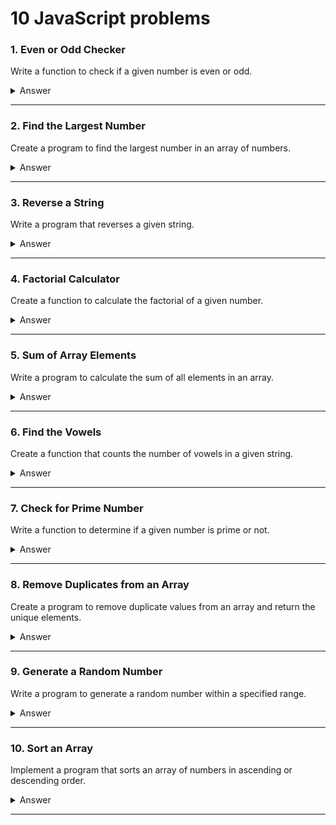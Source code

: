 # 10 JavaScript problems

### 1. **Even or Odd Checker**

Write a function to check if a given number is even or odd.

<details>
<summary>Answer</summary>

```javascript
function isEvenOrOdd(num) {
  if (num % 2 === 0) {
    console.log(`The number ${num} is even.`);
  } else {
    console.log(`The number ${num} is odd.`);
  }
}
isEvenOrOdd(81);
```

</details>

---

### 2. **Find the Largest Number**

Create a program to find the largest number in an array of numbers.

<details>
<summary>Answer</summary>

```javascript
const findLargeNumber = (arr) => {
  if (arr.length === 0) return null;
  return arr.reduce(
    (max, current) => (max >= current ? max : current),
    -Infinity
  );
};
console.log(findLargeNumber([29, 42, 15, 68])); // Output: 68
```

### Why Use -Infinity?

> -Infinity is the smallest possible value, and using it ensures that any value from the array will be larger than the initial value.
> This is a good technique for finding the largest number without needing to rely on assumptions about the range of values in the array.

```js
const findLargeNumber1 = (arr) => {
  if (arr.length === 0) return null;
  let largerNum = arr[0];
  for (let i = 0; i < arr.length; i++) {
    if (arr[i] > largerNum) {
      largerNum = arr[i];
    }
  }
  return largerNum;
};
console.log(findLargeNumber1([29, 42, 15, 68]));
console.log(findLargeNumber1([]));
```

```js
const findLargeNumber3 = (arr) => {
  return Math.max(...arr);
};
console.log(findLargeNumber3([1, 5, 7, 9]));
```

</details>

---

### 3. **Reverse a String**

Write a program that reverses a given string.

<details>
<summary>Answer</summary>

```javascript
const reverseString = (str) => str.split("").reverse().join("");
console.log(reverseString("Naga Kumar")); // Output: "ramuK agaN"
```

```js
const reverseString1 = (str) => {
  let reverseStr = "";
  for (i = str.length - 1; i >= 0; i--) {
    reverseStr += str[i];
  }
  return reverseStr;
};
console.log(reverseString1("java script"));
```

</details>

---

### 4. **Factorial Calculator**

Create a function to calculate the factorial of a given number.

<details>
<summary>Answer</summary>

```javascript
const factorial = (num) => {
  let fact = 1;
  for (let i = 1; i <= num; i++) {
    fact *= i;
  }
  return fact;
};
console.log(factorial(5)); // Output: 120
```

```js
const factorialRecursion = (num) => {
  if (num === 0) return 1;

  return num * factorialRecursion(num - 1);
};
console.log(factorialRecursion(5));
```

</details>

---

### 5. **Sum of Array Elements**

Write a program to calculate the sum of all elements in an array.

<details>
<summary>Answer</summary>

```javascript
const sumOfArrEle = (arr) => arr.reduce((sum, num) => sum + num, 0);
console.log(sumOfArrEle([1, 2, 3, 4, 5])); // Output: 15
```

</details>

---

### 6. **Find the Vowels**

Create a function that counts the number of vowels in a given string.

<details>
<summary>Answer</summary>

```javascript
const countVowels = (str) => {
  return str.split("").filter((char) => "aeiouAEIOU".includes(char)).length;
};
console.log(countVowels("Naga Kumar")); // Output: 4
```

```js
const findNumberOfVowels = (str) => {
  let Vowels = "aeiouAEIOU";
  let result = [];
  for (let char of str) {
    if (Vowels.includes(char)) {
      result.push(char);
    }
  }
  return result;
};
console.log(findNumberOfVowels("naga kumar"));
```

```js
const countVowels = (str) => {
  let count = 0;
  const vowels = "AEIOUaeiou";
  for (let i = 0; i <= str.length; i++) {
    if (vowels.includes(str[i])) {
      count++;
    }
  }
  return count;
};
console.log(countVowels("naga kumar"));
```

```js
const findVowels1 = (str) => {
  let obj = {};
  const Vowels = "aeiouAEIOU";
  for (let chat of str) {
    if (Vowels.includes(chat)) {
      obj[chat] = (obj[chat] || 0) + 1;
    }
  }
  return obj;
};

console.log(findVowels1("naga kumar"));
```

</details>

---

### 7. **Check for Prime Number**

Write a function to determine if a given number is prime or not.

<details>
<summary>Answer</summary>

```javascript
const isPrime = (num) => {
  if (num <= 1) return false;
  if (num === 2) return true;
  if (num % 2 === 0) return false;
  for (let i = 3; i <= Math.sqrt(num); i += 2) {
    if (num % i === 0) return false;
  }
  return true;
};
console.log(isPrime(96));
```

```js
findAllPrimeNum = (num) => {
  let primeNumber = [];
  for (let i = 2; i <= num; i++) {
    if (isPrime(i)) {
      primeNumber.push(i);
    }
  }
  return primeNumber;
};

console.log(findAllPrimeNum(100));
```

```js
const largePrimeNum = findAllPrimeNum(100).findLast(isPrime);
console.log(largePrimeNum);
```

</details>

---

### 8. **Remove Duplicates from an Array**

Create a program to remove duplicate values from an array and return the unique elements.

<details>
<summary>Answer</summary>

```javascript
const removeDuplicates = (arr) => [...new Set(arr)];
console.log(removeDuplicates([1, 2, 3, 4, 5, 5, 6, 7, 8, 5, 3]));
// Output: [1, 2, 3, 4, 5, 6, 7, 8]
```

```js
const removeDuplicates3 = (arr) => {
  return arr.reduce((unique, value) => {
    if (!unique.includes(value)) unique.push(value);
    return unique;
  }, []);
};
console.log(removeDuplicates3([1, 2, 3, 4, 5, 5, 6, 7, 8, 5, 3]));
```

```js
const removeDuplicates2 = (arr) => {
  let unique = [];
  for (let value of arr) {
    if (!unique.includes(value)) unique.push(value);
  }
  return unique;
};
console.log(removeDuplicates2([1, 2, 3, 4, 5, 5, 6, 7, 8, 5, 3]));
```

```js
const removeDuplicates1 = (arr) => {
  return arr.filter((unique, index) => arr.indexOf(unique) === index);
};
console.log(removeDuplicates1([1, 2, 3, 4, 5, 5, 6, 7, 8, 5, 3]));
```

```js
const removeDuplicates = (arr) => {
  let unique = [];
  for (let i = 0; i <= arr.length - 1; i++) {
    if (!unique.includes(arr[i])) {
      unique.push(arr[i]);
    }
  }
  return unique;
};
console.log(removeDuplicates([1, 2, 3, 4, 5, 5, 6, 7, 8, 5, 3]));
```

</details>

---

### 9. **Generate a Random Number**

Write a program to generate a random number within a specified range.

<details>
<summary>Answer</summary>

```javascript
const generateRandomNumber = (min, max) => {
  return Math.floor(Math.random() * (max - min + 1) + min);
};
console.log(generateRandomNumber(1, 100));
// Output: Random number between 1 and 100
```

</details>

---

### 10. **Sort an Array**

Implement a program that sorts an array of numbers in ascending or descending order.

<details>
<summary>Answer</summary>

```javascript
const sortArray = (arr) => arr.sort((a, b) => a - b);
console.log(sortArray([30, 39, 40, 27, 20, 1, 4, 6]));
// Output: [1, 4, 6, 20, 27, 30, 39, 40]
```

## Quick Sort (Recursive)

```js
const quickSort = (arr) => {
  if (arr.length <= 1) return arr;

  let pivot = arr[arr.length - 1];
  let left = [];
  let right = [];
  for (let i = 0; i < arr.length - 1; i++) {
    if (arr[i] < pivot) left.push(arr[i]);
    else right.push(arr[i]);
  }
  return [...quickSort(right), pivot, ...quickSort(left)];
};

console.log(quickSort([30, 39, 40, 27, 20, 1, 4, 6]));
```

</details>

---
